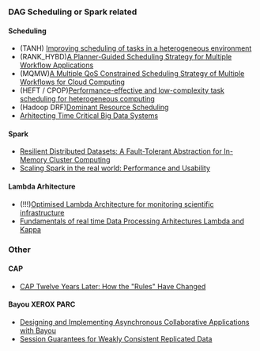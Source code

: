 ### DAG Scheduling or Spark related
#### Scheduling
* (TANH) [Improving scheduling of tasks in a heterogeneous environment](https://sci-hub.tw/10.1109/tpds.2004.1264795)
* (RANK_HYBD)[A Planner-Guided Scheduling Strategy for Multiple Workflow Applications](http://www.cs.wayne.edu/~weisong/papers/yu08-mdag.pdf)
* (MQMW)[A Multiple QoS Constrained Scheduling Strategy of Multiple Workflows for Cloud Computing](https://sci-hub.tw/10.1109/ispa.2009.95)
* (HEFT / CPOP)[Performance-effective and low-complexity task scheduling for heterogeneous computing](https://sci-hub.tw/10.1109/71.993206)
* (Hadoop DRF)[Dominant Resource Scheduling](https://cs.stanford.edu/~matei/papers/2011/nsdi_drf.pdf)
* [Arhitecting Time Critical Big Data Systems](https://arxiv.org/pdf/1611.00946.pdf)


#### Spark
* [Resilient Distributed Datasets: A Fault-Tolerant Abstraction for In-Memory Cluster Computing](https://www2.eecs.berkeley.edu/Pubs/TechRpts/2011/EECS-2011-82.pdf)
* [Scaling Spark in the real world: Performance and Usability](https://cs.stanford.edu/~matei/papers/2015/vldb_spark.pdf)


#### Lambda Arhitecture
* (!!!)[Optimised Lambda Architecture for monitoring scientific infrastructure](https://www.researchgate.net/publication/324493058_Optimised_Lambda_Architecture_for_monitoring_scientific_infrastructure)
* [Fundamentals of real time Data Processing Arhitectures Lambda and Kappa](http://martinfeick.com/wp-content/uploads/2018/07/Fundamentals-of-Real-Time-Data-Processing-Architectures-Lambda-and-Kappa.pdf)

### Other
#### CAP
* [CAP Twelve Years Later: How the "Rules" Have Changed](https://www.computer.org/cms/Computer.org/ComputingNow/homepage/2012/0512/T_CO2_CAP12YearsLater.pdf)

#### Bayou XEROX PARC

* [Designing and Implementing Asynchronous Collaborative Applications with Bayou](http://ecl.cc.gatech.edu/sites/default/files/publications/C.12-Edwards-UIST-1997.pdf)
* [Session Guarantees for Weakly Consistent Replicated Data](https://www.cis.upenn.edu/~bcpierce/courses/dd/papers/SessionGuaranteesPDIS.ps)
